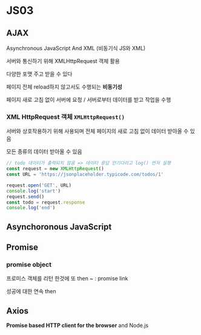 # JS03

## AJAX

Asynchronous JavaScript And XML (비동기식 JS와 XML)

서버와 통신하기 위해 XMLHttpRequest 객체 활용

다양한 포맷 주고 받을 수 있다

페이지 전체 reload하지 않고서도 수행되는 __비동기성__

페이지 새로 고침 없이 서버에 요청 / 서버로부터 데이터를 받고 작업을 수행



### XML HttpRequest 객체 `XMLHttpRequest()`

서버와 상호작용하기 위해 사용되며 전체 페이지의 새로 고침 없이 데이터 받아올 수 있음

모든 종류의 데이터 받아올 수 있음

```js
// todo 데이터가 출력되지 않음 => 데이터 응답 안기다리고 log() 먼저 실행
const request = new XMLHttpRequest()
const URL = 'https://jsonplaceholder.typicode.com/todos/1'

request.open('GET', URL)
console.log('start')
request.send()
const todo = request.response
console.log('end')
```





## Asynchoronous JavaScript





## Promise

### promise object

프로미스 객체를 리턴 한것에 또 then ~ : promise link

성공에 대한 연속 then



## Axios

__Promise based HTTP client for the browser__ and Node.js